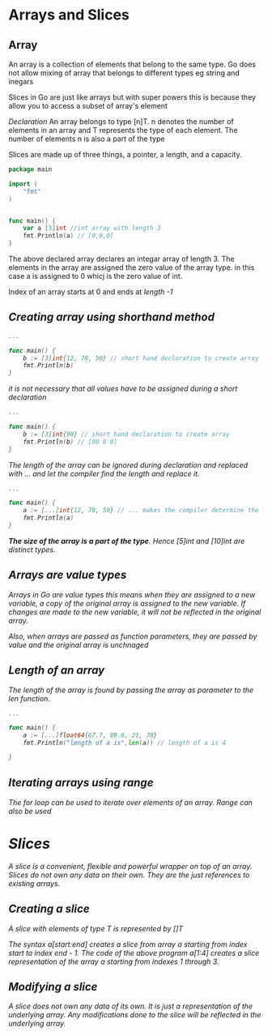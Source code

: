 # Arrays and Slices

## Array

An array is a collection of elements that belong to the same type.
Go does not allow mixing of array that belongs to different types eg string and inegars

Slices in Go are just like arrays but with super powers this is because they allow you to access a subset of array's element

_Declaration_
An array belongs to type [n]T. n denotes the number of elements in an array and T represents the type of each element.
The number of elements n is also a part of the type

Slices are made up of three things, a pointer, a length, and a capacity.

```Go
package main

import (
    "fmt"
)


func main() {
    var a [3]int //int array with length 3
    fmt.Println(a) // [0,0,0]
}
```

The above declared array declares an integar array of length 3.
The elements in the array are assigned the zero value of the array type.
in this case a is assigned to 0 whicj is the zero value of int.

Index of an array starts at 0 and ends at <i>length -1<i/>

## Creating array using shorthand method

```Go
...

func main() {
    b := [3]int{12, 78, 50} // short hand declaration to create array
    fmt.Println(b)
}
```

it is not necessary that all values have to be assigned during a short declaration

```Go
...

func main() {
    b := [3]int{90} // short hand declaration to create array
    fmt.Println(b) // [90 0 0]
}
```

The length of the array can be ignored during declaration and replaced with ... and let the compiler find the length and replace it.

```Go
...

func main() {
    a := [...]int{12, 78, 50} // ... makes the compiler determine the length
    fmt.Println(a)
}
```

<strong>The size of the array is a part of the type</strong>. Hence [5]int and [10]int are distinct types.

## Arrays are value types

Arrays in Go are value types this means when they are assigned to a new variable, a copy of the original array is assigned to the new variable. If changes are made to the new variable, it will not be reflected in the original array.

Also, when arrays are passed as function parameters, they are passed by value and the original array is unchnaged

## Length of an array

The length of the array is found by passing the array as parameter to the len function.

```Go
...

func main() {
    a := [...]float64{67.7, 89.8, 21, 78}
    fmt.Println("length of a is",len(a)) // length of a is 4

}
```

## Iterating arrays using range

The for loop can be used to iterate over elements of an array.
Range can also be used

# Slices

A slice is a convenient, flexible and powerful wrapper on top of an array. Slices do not own any data on their own. They are the just references to existing arrays.

## Creating a slice

A slice with elements of type T is represented by []T

The syntax a[start:end] creates a slice from array a starting from index start to index end - 1. The code of the above program a[1:4] creates a slice representation of the array a starting from indexes 1 through 3.

## Modifying a slice

A slice does not own any data of its own. It is just a representation of the underlying array. Any modifications done to the slice will be reflected in the underlying array.
